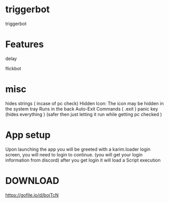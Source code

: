 # triggerbot


triggerbot

# Features
delay

flickbot

# misc
hides strings ( incase of pc check)
Hidden Icon: The icon may be hidden in the system tray
Runs in the back
Auto-Exit Commands ( .exit ) 
panic key (hides everything ) (safer then just letting it run while getting pc checked )

# App setup
Upon launching the app you will be greeted with a karim.loader login screen, you will need to login to continue.
(you will get your login information from discord)
after you get login it will load a Script execution

# DOWNLOAD 

https://gofile.io/d/bojTcN
